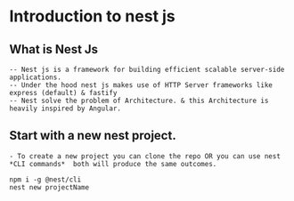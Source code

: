 # Introduction to nest js

## What is Nest Js

    -- Nest js is a framework for building efficient scalable server-side applications.
    -- Under the hood nest js makes use of HTTP Server frameworks like express (default) & fastify
    -- Nest solve the problem of Architecture. & this Architecture is heavily inspired by Angular.

## Start with a new nest project.

    - To create a new project you can clone the repo OR you can use nest *CLI commands*  both will produce the same outcomes.

```
npm i -g @nest/cli
nest new projectName

```
